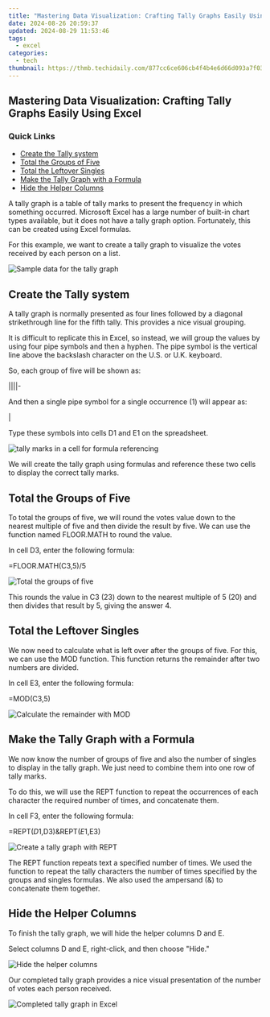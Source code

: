 ```yaml
---
title: "Mastering Data Visualization: Crafting Tally Graphs Easily Using Excel"
date: 2024-08-26 20:59:37
updated: 2024-08-29 11:53:46
tags:
  - excel
categories:
  - tech
thumbnail: https://thmb.techidaily.com/877cc6ce606cb4f4b4e6d66d093a7f03e00e14887d19a1aafa40b745d8b4ce71.jpg
---
```


## Mastering Data Visualization: Crafting Tally Graphs Easily Using Excel

### Quick Links

* [Create the Tally system](https://visual-screen-recording.techidaily.com/updated-2024-approved-segmentviewer-study-notes/)
* [Total the Groups of Five](https://tech-recovery.techidaily.com/the-insiders-roadmap-to-online-viewing-how-to-catch-every-moment-of-the-summer-olympics-in-2-groovy-ways/)
* [Total the Leftover Singles](https://facebook-video-share.techidaily.com/scripted-sentiments-for-show-summation-for-2024/)
* [Make the Tally Graph with a Formula](https://extra-tips.techidaily.com/2024-approved-boosting-tiktok-quality-with-smart-zoom-use/)
* [Hide the Helper Columns](https://techidaily.com/best-fixes-for-vivo-y200e-5g-hard-reset-drfone-by-drfone-reset-android-reset-android/)

 A tally graph is a table of tally marks to present the frequency in which something occurred. Microsoft Excel has a large number of built-in chart types available, but it does not have a tally graph option. Fortunately, this can be created using Excel formulas.

 For this example, we want to create a tally graph to visualize the votes received by each person on a list.

![Sample data for the tally graph](https://static1.howtogeekimages.com/wordpress/wp-content/uploads/2020/05/tally-data.png) 

##  Create the Tally system

 A tally graph is normally presented as four lines followed by a diagonal strikethrough line for the fifth tally. This provides a nice visual grouping.

 It is difficult to replicate this in Excel, so instead, we will group the values by using four pipe symbols and then a hyphen. The pipe symbol is the vertical line above the backslash character on the U.S. or U.K. keyboard.

 So, each group of five will be shown as:

||||-

 And then a single pipe symbol for a single occurrence (1) will appear as:

|

 Type these symbols into cells D1 and E1 on the spreadsheet.

![tally marks in a cell for formula referencing](https://static1.howtogeekimages.com/wordpress/wp-content/uploads/2020/05/tally-marks.png) 

 We will create the tally graph using formulas and reference these two cells to display the correct tally marks.

##  Total the Groups of Five

 To total the groups of five, we will round the votes value down to the nearest multiple of five and then divide the result by five. We can use the function named FLOOR.MATH to round the value.

 In cell D3, enter the following formula:

=FLOOR.MATH(C3,5)/5

![Total the groups of five](https://static1.howtogeekimages.com/wordpress/wp-content/uploads/2020/05/floor.math_-1.png) 

 This rounds the value in C3 (23) down to the nearest multiple of 5 (20) and then divides that result by 5, giving the answer 4.

##  Total the Leftover Singles

 We now need to calculate what is left over after the groups of five. For this, we can use the MOD function. This function returns the remainder after two numbers are divided.

 In cell E3, enter the following formula:

=MOD(C3,5)

![Calculate the remainder with MOD](https://static1.howtogeekimages.com/wordpress/wp-content/uploads/2020/05/singles.png) 

##  Make the Tally Graph with a Formula

 We now know the number of groups of five and also the number of singles to display in the tally graph. We just need to combine them into one row of tally marks.

 To do this, we will use the REPT function to repeat the occurrences of each character the required number of times, and concatenate them.

 In cell F3, enter the following formula:

=REPT($D$1,D3)&REPT($E$1,E3)

![Create a tally graph with REPT](https://static1.howtogeekimages.com/wordpress/wp-content/uploads/2020/05/tally-graph-1.png) 

 The REPT function repeats text a specified number of times. We used the function to repeat the tally characters the number of times specified by the groups and singles formulas. We also used the ampersand (&) to concatenate them together.

##  Hide the Helper Columns

 To finish the tally graph, we will hide the helper columns D and E.

 Select columns D and E, right-click, and then choose "Hide."

![Hide the helper columns](https://static1.howtogeekimages.com/wordpress/wp-content/uploads/2020/05/hide-columns.png) 

 Our completed tally graph provides a nice visual presentation of the number of votes each person received.

![Completed tally graph in Excel](https://static1.howtogeekimages.com/wordpress/wp-content/uploads/2020/05/completed-tally-graph.png)

<ins class="adsbygoogle"
     style="display:block"
     data-ad-format="autorelaxed"
     data-ad-client="ca-pub-7571918770474297"
     data-ad-slot="1223367746"></ins>



<ins class="adsbygoogle"
     style="display:block"
     data-ad-client="ca-pub-7571918770474297"
     data-ad-slot="8358498916"
     data-ad-format="auto"
     data-full-width-responsive="true"></ins>
